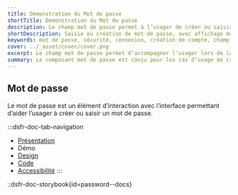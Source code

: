 ```yaml
---
title: Démonstration du Mot de passe
shortTitle: Démonstration du Mot de passe
description: Le champ mot de passe permet à l’usager de créer ou saisir un mot de passe lors d’une connexion ou d’une création de compte, avec des règles de sécurité adaptées à chaque usage.
shortDescription: Saisie ou création de mot de passe, avec affichage masqué et recommandations de sécurité.
keywords: mot de passe, sécurité, connexion, création de compte, champ, saisie, formulaire, visibilité, ANSSI, DSFR
cover: ../_asset/cover/cover.png
excerpt: Le champ mot de passe permet d’accompagner l’usager lors de la création ou la saisie d’un mot de passe, avec affichage masqué, retour d’erreur et règles de sécurité.
summary: Le composant mot de passe est conçu pour les cas d’usage de création de compte ou de connexion. Il propose une saisie masquée par défaut avec la possibilité d’afficher le contenu saisi, une gestion des erreurs en cas de non-conformité aux règles de sécurité, ainsi que des textes d’accompagnement dynamiques. Ce composant respecte les recommandations de l’ANSSI et s’intègre au sein des pages d’authentification du DSFR.
---
```


## Mot de passe

Le mot de passe est un élément d’interaction avec l’interface permettant d’aider l’usager à créer ou saisir un mot de passe.

:::dsfr-doc-tab-navigation
- [Présentation](../index.md)
- Démo
- [Design](../design/index.md)
- [Code](../code/index.md)
- [Accessibilité](../accessibility/index.md)
:::

::dsfr-doc-storybook{id=password--docs}
